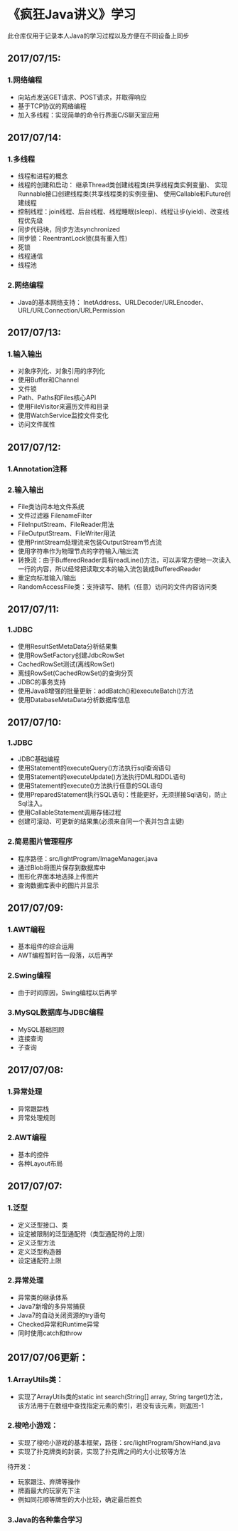 《疯狂Java讲义》学习
========
此仓库仅用于记录本人Java的学习过程以及方便在不同设备上同步

2017/07/15:
--------
### 1.网络编程

* 向站点发送GET请求、POST请求，并取得响应
* 基于TCP协议的网络编程
* 加入多线程：实现简单的命令行界面C/S聊天室应用


2017/07/14:
--------
### 1.多线程

* 线程和进程的概念
* 线程的创建和启动：
继承Thread类创建线程类(共享线程类实例变量)、
实现Runnable接口创建线程类(共享线程类的实例变量)、
使用Callable和Future创建线程
* 控制线程：join线程、后台线程、线程睡眠(sleep)、线程让步(yield)、改变线程优先级
* 同步代码块，同步方法synchronized
* 同步锁：ReentrantLock锁(具有重入性)
* 死锁
* 线程通信
* 线程池

### 2.网络编程

* Java的基本网络支持：
InetAddress、URLDecoder/URLEncoder、URL/URLConnection/URLPermission

2017/07/13:
--------
### 1.输入输出

* 对象序列化、对象引用的序列化
* 使用Buffer和Channel
* 文件锁
* Path、Paths和Files核心API
* 使用FileVisitor来遍历文件和目录
* 使用WatchService监控文件变化
* 访问文件属性

2017/07/12:
--------
### 1.Annotation注释

### 2.输入输出

* File类访问本地文件系统
* 文件过滤器 FilenameFilter
* FileInputStream、FileReader用法
* FileOutputStream、FileWriter用法
* 使用PrintStream处理流来包装OutputStream节点流
* 使用字符串作为物理节点的字符输入/输出流
* 转换流：由于BufferedReader具有readLine()方法，可以非常方便地一次读入一行的内容，所以经常把读取文本的输入流包装成BufferedReader
* 重定向标准输入/输出
* RandomAccessFile类：支持读写、随机（任意）访问的文件内容访问类

2017/07/11:
--------
### 1.JDBC

* 使用ResultSetMetaData分析结果集
* 使用RowSetFactory创建JdbcRowSet
* CachedRowSet测试(离线RowSet)
* 离线RowSet(CachedRowSet)的查询分页
* JDBC的事务支持
* 使用Java8增强的批量更新：addBatch()和executeBatch()方法
* 使用DatabaseMetaData分析数据库信息

2017/07/10:
--------
### 1.JDBC

* JDBC基础编程
* 使用Statement的executeQuery()方法执行sql查询语句
* 使用Statement的executeUpdate()方法执行DML和DDL语句
* 使用Statement的execute()方法执行任意的SQL语句
* 使用PreparedStatement执行SQL语句：性能更好，无须拼接Sql语句，防止Sql注入。
* 使用CallableStatement调用存储过程
* 创建可滚动、可更新的结果集(必须来自同一个表并包含主键)

### 2.简易图片管理程序

* 程序路径：src/lightProgram/ImageManager.java
* 通过Blob将图片保存到数据库中
* 图形化界面本地选择上传图片
* 查询数据库表中的图片并显示

2017/07/09:
--------
### 1.AWT编程

* 基本组件的综合运用
* AWT编程暂时告一段落，以后再学

### 2.Swing编程

* 由于时间原因，Swing编程以后再学

### 3.MySQL数据库与JDBC编程

* MySQL基础回顾
* 连接查询
* 子查询

2017/07/08:
--------
### 1.异常处理

* 异常跟踪栈
* 异常处理规则

### 2.AWT编程

* 基本的控件
* 各种Layout布局

2017/07/07:
--------
### 1.泛型

* 定义泛型接口、类
* 设定被限制的泛型通配符（类型通配符的上限）
* 定义泛型方法
* 定义泛型构造器
* 设定通配符上限

### 2.异常处理

* 异常类的继承体系
* Java7新增的多异常捕获
* Java7的自动关闭资源的try语句
* Checked异常和Runtime异常
* 同时使用catch和throw

2017/07/06更新：
--------
### 1.ArrayUtils类：

* 实现了ArrayUtils类的static int search(String[] array, String target)方法，该方法用于在数组中查找指定元素的索引，若没有该元素，则返回-1

### 2.梭哈小游戏：

* 实现了梭哈小游戏的基本框架，路径：src/lightProgram/ShowHand.java
* 实现了扑克牌类的封装，实现了扑克牌之间的大小比较等方法

待开发：

* 玩家跟注、弃牌等操作
* 牌面最大的玩家先下注
* 例如同花顺等牌型的大小比较，确定最后胜负

### 3.Java的各种集合学习
